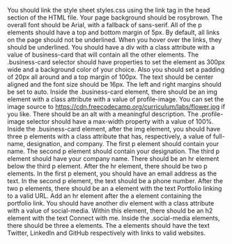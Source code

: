 You should link the style sheet styles.css using the link tag in the head section of the HTML file.
Your page background should be rosybrown. The overall font should be Arial, with a fallback of sans-serif.
All of the p elements should have a top and bottom margin of 5px.
By default, all links on the page should not be underlined. When you hover over the links, they should be underlined.
You should have a div with a class attribute with a value of business-card that will contain all the other elements.
The .business-card selector should have properties to set the element as 300px wide and a background color of your choice. Also you should set a padding of 20px all around and a top margin of 100px. The text should be center aligned and the font size should be 16px. The left and right margins should be set to auto.
Inside the .business-card element, there should be an img element with a class attribute with a value of profile-image. You can set the image source to https://cdn.freecodecamp.org/curriculum/labs/flower.jpg if you like. There should be an alt with a meaningful description.
The .profile-image selector should have a max-width property with a value of 100%.
Inside the .business-card element, after the img element, you should have three p elements with a class attribute that has, respectively, a value of full-name, designation, and company.
The first p element should contain your name.
The second p element should contain your designation.
The third p element should have your company name.
There should be an hr element below the third p element.
After the hr element, there should be two p elements. In the first p element, you should have an email address as the text. In the second p element, the text should be a phone number. After the two p elements, there should be an a element with the text Portfolio linking to a valid URL. Add an hr element after the a element containing the portfolio link.
You should have another div element with a class attribute with a value of social-media. Within this element, there should be an h2 element with the text Connect with me.
Inside the .social-media elements, there should be three a elements. The a elements should have the text Twitter, LinkedIn and GitHub respectively with links to valid websites.
